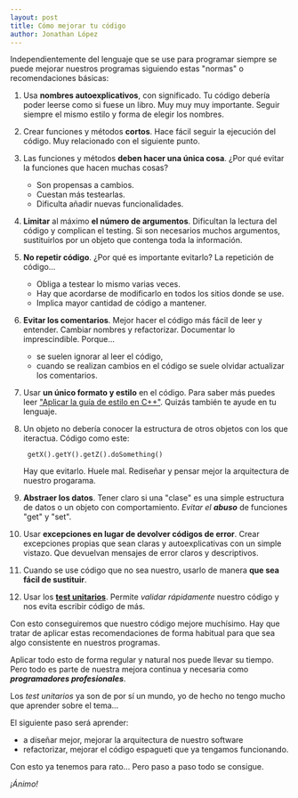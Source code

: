 ```yaml
---
layout: post
title: Cómo mejorar tu código
author: Jonathan López
---
```


Independientemente del lenguaje que se use para programar siempre se puede mejorar nuestros programas siguiendo estas "normas" o recomendaciones básicas:

1. Usa **nombres autoexplicativos**, con significado.
	Tu código debería poder leerse como si fuese un libro. Muy muy muy importante. Seguir siempre el mismo estilo y forma de elegir los nombres. 

2. Crear funciones y métodos **cortos**.
	Hace fácil seguir la ejecución del código. Muy relacionado con el siguiente punto.

3. Las funciones y métodos **deben hacer una única cosa**.
	¿Por qué evitar la funciones que hacen muchas cosas?
	* Son propensas a cambios.
	* Cuestan más testearlas.
	* Dificulta añadir nuevas funcionalidades.

4. **Limitar** al máximo **el número de argumentos**.
	Dificultan la lectura del código y complican el testing. Si son necesarios muchos argumentos, sustituirlos por un objeto que contenga toda la información.

5. **No repetir código**.
	¿Por qué es importante evitarlo? La repetición de código...
	* Obliga a testear lo mismo varias veces.
	* Hay que acordarse de modificarlo en todos los sitios donde se use.
	* Implica mayor cantidad de código a mantener.

6. **Evitar los comentarios**.
	Mejor hacer el código más fácil de leer y entender. Cambiar nombres y refactorizar. Documentar lo imprescindible. 
	Porque...
	* se suelen ignorar al leer el código,
	* cuando se realizan cambios en el código se suele olvidar actualizar los comentarios.

7. Usar **un único formato y estilo** en el código. 
	Para saber más puedes leer ["Aplicar la guía de estilo en C++"](http://jolouster.com/texts/aplicar-estilos-cpp.html). Quizás también te ayude en tu lenguaje.

8. Un objeto no debería conocer la estructura de otros objetos con los que iteractua.
	Código como este:

		getX().getY().getZ().doSomething()

	Hay que evitarlo. Huele mal. Rediseñar y pensar mejor la arquitectura de nuestro progarama.

9. **Abstraer los datos**.
	Tener claro si una "clase" es una simple estructura de datos o un objeto con comportamiento. *Evitar el **abuso*** de funciones "get" y "set".

10. Usar **excepciones en lugar de devolver códigos de error**.
	Crear excepciones propias que sean claras y autoexplicativas con un simple vistazo. Que devuelvan mensajes de error claros y descriptivos.

11. Cuando se use código que no sea nuestro, usarlo de manera **que sea fácil de sustituir**.

12. Usar los [**test unitarios**](http://devexperto.com/testing-1/).
	Permite *validar rápidamente* nuestro código y nos evita escribir código de más.

Con esto conseguiremos que nuestro código mejore muchísimo. Hay que tratar de aplicar estas recomendaciones de forma habitual para que sea algo consistente en nuestros programas.

Aplicar todo esto de forma regular y natural nos puede llevar su tiempo. Pero todo es parte de nuestra mejora continua y necesaria como ***programadores profesionales***. 

Los *test unitarios* ya son de por sí un mundo, yo de hecho no tengo mucho que aprender sobre el tema... 

El siguiente paso será aprender:

- a diseñar mejor, mejorar la arquitectura de nuestro software
- refactorizar, mejorar el código espagueti que ya tengamos funcionando.

Con esto ya tenemos para rato... Pero paso a paso todo se consigue. 

*¡Ánimo!*